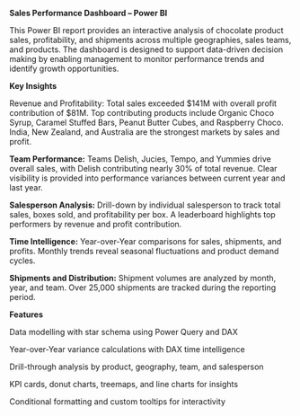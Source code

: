 **Sales Performance Dashboard – Power BI**

This Power BI report provides an interactive analysis of chocolate product sales, profitability, and shipments across multiple geographies, sales teams, and products. The dashboard is designed to support data-driven decision making by enabling management to monitor performance trends and identify growth opportunities.

**Key Insights**

Revenue and Profitability: Total sales exceeded $141M with overall profit contribution of $81M. Top contributing products include Organic Choco Syrup, Caramel Stuffed Bars, Peanut Butter Cubes, and Raspberry Choco. India, New Zealand, and Australia are the strongest markets by sales and profit.

**Team Performance:** Teams Delish, Jucies, Tempo, and Yummies drive overall sales, with Delish contributing nearly 30% of total revenue. Clear visibility is provided into performance variances between current year and last year.

**Salesperson Analysis:** Drill-down by individual salesperson to track total sales, boxes sold, and profitability per box. A leaderboard highlights top performers by revenue and profit contribution.

**Time Intelligence:** Year-over-Year comparisons for sales, shipments, and profits. Monthly trends reveal seasonal fluctuations and product demand cycles.

**Shipments and Distribution:** Shipment volumes are analyzed by month, year, and team. Over 25,000 shipments are tracked during the reporting period.

**Features**

Data modelling with star schema using Power Query and DAX

Year-over-Year variance calculations with DAX time intelligence

Drill-through analysis by product, geography, team, and salesperson

KPI cards, donut charts, treemaps, and line charts for insights

Conditional formatting and custom tooltips for interactivity
